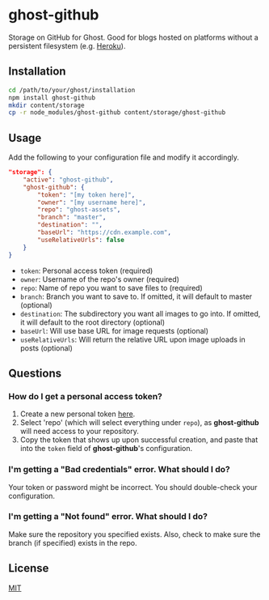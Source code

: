 # ghost-github

Storage on GitHub for Ghost. Good for blogs hosted on platforms without a persistent filesystem (e.g. [Heroku](https://heroku.com)).

## Installation

```bash
cd /path/to/your/ghost/installation
npm install ghost-github
mkdir content/storage
cp -r node_modules/ghost-github content/storage/ghost-github
```

## Usage

Add the following to your configuration file and modify it accordingly.

```json
"storage": {
    "active": "ghost-github",
    "ghost-github": {
        "token": "[my token here]",
        "owner": "[my username here]",
        "repo": "ghost-assets",
        "branch": "master",
        "destination": "",
        "baseUrl": "https://cdn.example.com",
        "useRelativeUrls": false
    }
}
```

- `token`: Personal access token (required)
- `owner`: Username of the repo's owner (required)
- `repo`: Name of repo you want to save files to (required)
- `branch`: Branch you want to save to. If omitted, it will default to master (optional)
- `destination`: The subdirectory you want all images to go into. If omitted, it will default to the root directory (optional)
- `baseUrl`: Will use base URL for image requests (optional)
- `useRelativeUrls`: Will return the relative URL upon image uploads in posts (optional)

## Questions

### How do I get a personal access token?

1. Create a new personal token [here](https://github.com/settings/tokens/new).
2. Select 'repo' (which will select everything under `repo`), as **ghost-github** will need access to your repository.
3. Copy the token that shows up upon successful creation, and paste that into the `token` field of **ghost-github**'s configuration.

### I'm getting a "Bad credentials" error. What should I do?

Your token or password might be incorrect. You should double-check your configuration.

### I'm getting a "Not found" error. What should I do?

Make sure the repository you specified exists. Also, check to make sure the branch (if specified) exists in the repo.

## License

[MIT](LICENSE.txt)
